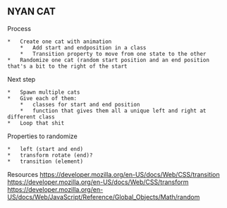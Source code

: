 ## NYAN CAT

Process

	* 	Create one cat with animation
		*	Add start and endposition in a class
		*	Transition property to move from one state to the other
	*	Randomize one cat (random start position and an end position that's a bit to the right of the start

Next step

	*	Spawn multiple cats
	*	Give each of them:
		*	classes for start and end position
		*	function that gives them all a unique left and right at different class
	*	Loop that shit

Properties to randomize

	*	left (start and end)
	*	transform rotate (end)?
	*	transition (element)



Resources
https://developer.mozilla.org/en-US/docs/Web/CSS/transition
https://developer.mozilla.org/en-US/docs/Web/CSS/transform
https://developer.mozilla.org/en-US/docs/Web/JavaScript/Reference/Global_Objects/Math/random

